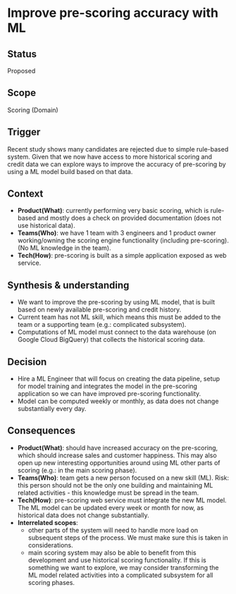 # Improve pre-scoring accuracy with ML

## Status

Proposed

## Scope

Scoring (Domain)

## Trigger

Recent study shows many candidates are rejected due to simple rule-based system. Given that we now have access to more historical scoring and credit data we can explore ways to improve the accuracy of pre-scoring by using a ML model build based on that data.

## Context

- **Product(What)**: currently performing very basic scoring, which is rule-based and mostly does a check on provided documentation (does not use historical data).
- **Teams(Who)**: we have 1 team with 3 engineers and 1 product owner working/owning the scoring engine functionality (including pre-scoring). (No ML knowledge in the team).
- **Tech(How)**: pre-scoring is built as a simple application exposed as web service.

## Synthesis & understanding

- We want to improve the pre-scoring by using ML model, that is built based on newly available pre-scoring and credit history.
- Current team has not ML skill, which means this must be added to the team or a supporting team (e.g.: complicated subsystem).
- Computations of ML model must connect to the data warehouse (on Google Cloud BigQuery) that collects the historical scoring data.

## Decision

- Hire a ML Engineer that will focus on creating the data pipeline, setup for model training and integrates the model in the pre-scoring application so we can have improved pre-scoring functionality.
- Model can be computed weekly or monthly, as data does not change substantially every day.

## Consequences

- **Product(What)**: should have increased accuracy on the pre-scoring, which should increase sales and customer happiness. This may also open up new interesting opportunities around using ML other parts of scoring (e.g.: in the main scoring phase).
- **Teams(Who)**: team gets a new person focused on a new skill (ML). Risk: this person should not be the only one building and maintaining ML related activities - this knowledge must be spread in the team.
- **Tech(How)**: pre-scoring web service must integrate the new ML model. The ML model can be updated every week or month for now, as historical data does not change substantially.
- **Interrelated scopes**:
  - other parts of the system will need to handle more load on subsequent steps of the process. We must make sure this is taken in considerations.
  - main scoring system may also be able to benefit from this development and use historical scoring functionality. If this is something we want to explore, we may consider transforming the ML model related activities into a complicated subsystem for all scoring phases.
